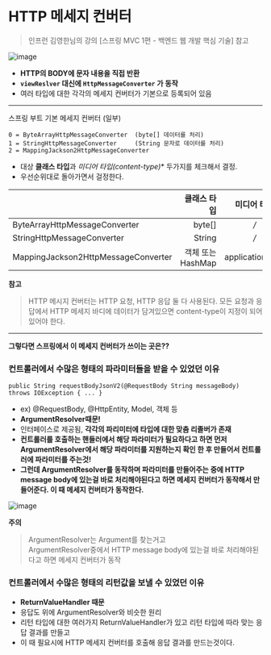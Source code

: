 # HTTP 메세지 컨버터
> 인프런 김영한님의 강의 [스프링 MVC 1편 - 백엔드 웹 개발 핵심 기술] 참고



![image](https://user-images.githubusercontent.com/108853290/180419621-544a673b-ff63-42a7-901b-73183be2b716.png)

* **HTTP의 BODY에 문자 내용을 직접 반환**
* **`viewReslver` 대신에 `HttpMessageConverter` 가 동작**
* 여러 타입에 대한 각각의 메세지 컨버터가 기본으로 등록되어 있음

-------------------------------------------    

스프링 부트 기본 메세지 컨버터 (일부)
```
0 = ByteArrayHttpMessageConverter  (byte[] 데이터를 처리)
1 = StringHttpMessageConverter     (String 문자로 데이터를 처리)
2 = MappingJackson2HttpMessageConverter
```
* 대상 **클래스 타입**과 *미디어 타입(content-type)** 두가지를 체크해서 결정.
* 우선순위대로 돌아가면서 걸정한다.    


||클래스 타입|미디어 타입|
|:---|---:|:---:|
|ByteArrayHttpMessageConverter|byte[]|*/*|
|StringHttpMessageConverter|String|*/*|
|MappingJackson2HttpMessageConverter|객체 또는 HashMap|application/json|


**참고**
> HTTP 메시지 컨버터는 HTTP 요청, HTTP 응답 둘 다 사용된다.
> 모든 요청과 응답에서 HTTP 메세지 바디에 데이터가 담겨있으면 content-type이 지정이 되어있어야 한다.





---------------------------------------------------------------     
  
    
    

**그렇다면 스프링에서 이 메세지 컨버터가 쓰이는 곳은??**


### 컨트롤러에서 수많은 형태의 파라미터들을 받을 수 있었던 이유 ### 
  `
  public String requestBodyJsonV2(@RequestBody String messageBody) throws IOException { ... }  
  `
  * ex) @RequestBody, @HttpEntity, Model, 객체 등    
  * **ArgumentResolver때문!**
  * 인터페이스로 제공됨, **각각의 파리미터에 타입에 대한 맞춤 리졸버가 존재**
  * **컨트롤러를 호출하는 핸들러에서 해당 파라미터가 필요하다고 하면 먼저ArgumentResolver에서 해당 파라미터를 지원하는지 확인 한 후 만들어서 컨트롤러에 파라미터를 주는것!**
  * **그런데 ArgumentResolver를 동작하며 파라미터를 만들어주는 중에 HTTP message body에 있는걸 바로 처리해야된다고 하면 메세지 컨버터가 동작해서 만들어준다. 이 때 메세지 컨버터가 동작한다.**
  
  ![image](https://user-images.githubusercontent.com/108853290/180602514-a49e0b15-4c3a-4b59-b67f-baae64c39aa4.png)

  
**주의**  
> ArgumentResolver는 Argument를 찾는거고    
> ArgumentResolver중에서 HTTP message body에 있는걸 바로 처리해야된다고 하면 메세지 컨버터가 동작         

      

### 컨트롤러에서 수많은 형태의 리턴값을 보낼 수 있었던 이유 ###
* **ReturnValueHandler 때문**
* 응답도 위에 ArgumentResolver와 비슷한 원리
* 리턴 타입에 대한 여러가지 ReturnValueHandler가 있고 리턴 타입에 따라 맞는 응답 결과를 만들고
* 이 때 필요시에 HTTP 메세지 컨버터를 호출해 응답 결과를 만드는것이다.
